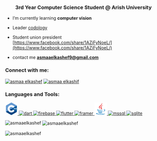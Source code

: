 <h3 align="center">3rd Year Computer Science Student @ Arish University</h3>

- I’m currently learning **computer vision**

- Leader [codology](https://www.facebook.com/share/15YemKKTYc/)

- Student union president [https://www.facebook.com/share/1AZiFyNoeL/](https://www.facebook.com/share/1AZiFyNoeL/)

- contact me **asmaaelkashef9@gmail.com**

<h3 align="left">Connect with me:</h3>
<p align="left">
<a href="https://linkedin.com/in/asmaa elkashef" target="blank"><img align="center" src="https://raw.githubusercontent.com/rahuldkjain/github-profile-readme-generator/master/src/images/icons/Social/linked-in-alt.svg" alt="asmaa elkashef" height="30" width="40" /></a>
<a href="https://fb.com/asmaa elkashif" target="blank"><img align="center" src="https://raw.githubusercontent.com/rahuldkjain/github-profile-readme-generator/master/src/images/icons/Social/facebook.svg" alt="asmaa elkashif" height="30" width="40" /></a>
</p>

<h3 align="left">Languages and Tools:</h3>
<p align="left"> <a href="https://www.w3schools.com/cpp/" target="_blank" rel="noreferrer"> <img src="https://raw.githubusercontent.com/devicons/devicon/master/icons/cplusplus/cplusplus-original.svg" alt="cplusplus" width="40" height="40"/> </a> <a href="https://dart.dev" target="_blank" rel="noreferrer"> <img src="https://www.vectorlogo.zone/logos/dartlang/dartlang-icon.svg" alt="dart" width="40" height="40"/> </a> <a href="https://firebase.google.com/" target="_blank" rel="noreferrer"> <img src="https://www.vectorlogo.zone/logos/firebase/firebase-icon.svg" alt="firebase" width="40" height="40"/> </a> <a href="https://flutter.dev" target="_blank" rel="noreferrer"> <img src="https://www.vectorlogo.zone/logos/flutterio/flutterio-icon.svg" alt="flutter" width="40" height="40"/> </a> <a href="https://www.framer.com/" target="_blank" rel="noreferrer"> <img src="https://www.vectorlogo.zone/logos/framer/framer-icon.svg" alt="framer" width="40" height="40"/> </a> <a href="https://www.java.com" target="_blank" rel="noreferrer"> <img src="https://raw.githubusercontent.com/devicons/devicon/master/icons/java/java-original.svg" alt="java" width="40" height="40"/> </a> <a href="https://www.microsoft.com/en-us/sql-server" target="_blank" rel="noreferrer"> <img src="https://www.svgrepo.com/show/303229/microsoft-sql-server-logo.svg" alt="mssql" width="40" height="40"/> </a> <a href="https://www.sqlite.org/" target="_blank" rel="noreferrer"> <img src="https://www.vectorlogo.zone/logos/sqlite/sqlite-icon.svg" alt="sqlite" width="40" height="40"/> </a> </p>

<p><img align="left" src="https://github-readme-stats.vercel.app/api/top-langs?username=asmaaelkashef&show_icons=true&locale=en&layout=compact" alt="asmaaelkashef" /></p>

<p>&nbsp;<img align="center" src="https://github-readme-stats.vercel.app/api?username=asmaaelkashef&show_icons=true&locale=en" alt="asmaaelkashef" /></p>

<p><img align="center" src="https://github-readme-streak-stats.herokuapp.com/?user=asmaaelkashef&" alt="asmaaelkashef" /></p>

